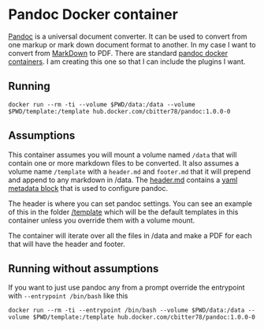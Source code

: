 # Pandoc Docker container

[Pandoc](https://pandoc.org/MANUAL.html) is a universal document converter. It can be used to convert from one markup or mark down document format to another.  In my case I want to convert from [MarkDown](https://pandoc.org/MANUAL.html#pandocs-markdown) to PDF.   There are standard [pandoc docker containers](https://github.com/pandoc/dockerfiles).  I am creating this one so that I can include the plugins I want.

## Running

```shell
docker run --rm -ti --volume $PWD/data:/data --volume $PWD/template:/template hub.docker.com/cbitter78/pandoc:1.0.0-0
```

## Assumptions

This container assumes you will mount a volume named `/data` that will contain one or more markdown files to be converted.  It also assumes a volume name `/template` with a `header.md` and `footer.md` that it will prepend and append to any markdown in /data.  The [header.md](./template/header.md) contains a [yaml metadata block](https://www.uv.es/wikibase/doc/cas/pandoc_manual_2.7.3.wiki?98) that is used to configure pandoc. 

The header is where you can set pandoc settings.  You can see an example of this in the folder [/template](./template/) which will be the default templates in this container unless you override them with a volume mount.

The container will iterate over all the files in /data and make a PDF for each that will have the header and footer.   

## Running without assumptions

If you want to just use pandoc any from a prompt override the entrypoint with `--entrypoint /bin/bash` like this

```shell
docker run --rm -ti --entrypoint /bin/bash --volume $PWD/data:/data --volume $PWD/template:/template hub.docker.com/cbitter78/pandoc:1.0.0-0
```